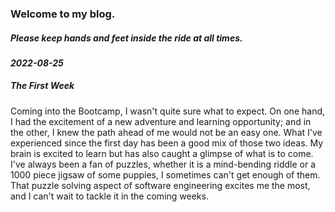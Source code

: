 ### Welcome to my blog.
##### *Please keep hands and feet inside the ride at all times.*


#### *2022-08-25*
##### The First Week
Coming into the Bootcamp, I wasn't quite sure what to expect. On one hand, I had the excitement of a new adventure and learning opportunity; and in the other, I knew the path ahead of me would not be an easy one. What I've experienced since the first day has been a good mix of those two ideas. My brain is excited to learn but has also caught a glimpse of what is to come.
I've always been a fan of puzzles, whether it is a mind-bending riddle or a 1000 piece jigsaw of some puppies, I sometimes can't get enough of them. That puzzle solving aspect of software engineering excites me the most, and I can't wait to tackle it in the coming weeks.
